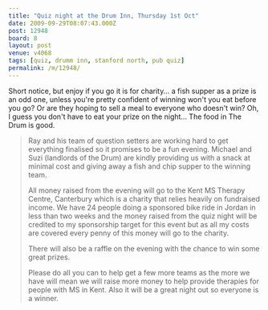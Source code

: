 ```yaml
---
title: "Quiz night at the Drum Inn, Thursday 1st Oct"
date: 2009-09-29T08:07:43.000Z
post: 12948
board: 8
layout: post
venue: v4068
tags: [quiz, drumm inn, stanford north, pub quiz]
permalink: /m/12948/
---
```

Short notice, but enjoy if you go it is for charity... a fish supper as a prize is an odd one, unless you're pretty confident of winning won't you eat before you go? Or are they hoping to sell a meal to everyone who doesn't win? Oh, I guess you don't have to eat your prize on the night... The food in The Drum is good.

<blockquote>Ray and his team of question setters are working hard to get everything finalised so it promises to be a fun evening. Michael and Suzi (landlords of the Drum) are kindly providing us with a snack at minimal cost and giving away a fish and chip supper to the winning team.

All money raised from the evening will go to the Kent MS Therapy Centre, Canterbury which is a charity that relies heavily on fundraised income. We have 24 people doing a sponsored bike ride in Jordan in less than two weeks and the money raised from the quiz night will be credited to my sponsorship target for this event but as all my costs are covered every penny of this money will go to the charity.

There will also be a raffle on the evening with the chance to win some great prizes.

Please do all you can to help get a few more teams as the more we have will mean we will raise more money to help  provide therapies for people with MS in Kent. Also it will be a great night out so everyone is a winner.

 </blockquote>
